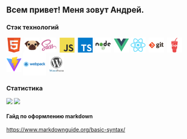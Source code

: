 ## Всем привет! Меня зовут Андрей.
    
### Стэк технологий
<img src="https://github.com/devicons/devicon/blob/master/icons/html5/html5-original.svg" title="HTML5" alt="HTML" width="40" height="40" align="center"/>&nbsp;
<img src="https://github.com/devicons/devicon/blob/master/icons/pug/pug-original.svg" title="pug" alt="pug" width="40" height="40" align="center"/>
<img src="https://github.com/devicons/devicon/blob/master/icons/sass/sass-original.svg"  title="SASS" alt="SASS" width="40" height="40" align="center"/>&nbsp;
<img src="https://github.com/devicons/devicon/blob/master/icons/javascript/javascript-original.svg" title="JavaScript" alt="JavaScript" width="40" height="40" align="center"/>&nbsp;
<img src="https://github.com/devicons/devicon/blob/master/icons/typescript/typescript-original.svg" title="Git" alt="Git" width="40" height="40" align="center"/>&nbsp;
<img src="https://github.com/devicons/devicon/blob/master/icons/nodejs/nodejs-original-wordmark.svg" title="NodeJS" alt="NodeJS" width="40" height="40" align="center"/>&nbsp;
<img src="https://github.com/devicons/devicon/blob/master/icons/vuejs/vuejs-original.svg" title="VUE" alt="VUE" width="40" height="40" align="center" />
<img src="https://github.com/devicons/devicon/blob/master/icons/react/react-original.svg" title="React" alt="React" width="40" height="40" align="center"/>&nbsp;
<img src="https://github.com/devicons/devicon/blob/master/icons/git/git-original-wordmark.svg" title="Git" alt="Git" width="40" height="40" align="center"/>&nbsp;
<img src="https://github.com/devicons/devicon/blob/master/icons/gulp/gulp-plain.svg" title="gulp" alt="gulp" height="40" align="center"/>&nbsp;
<img src="https://github.com/devicons/devicon/blob/master/icons/vitejs/vitejs-original.svg" title="vite" alt="vite" height="40" align="center"/>
<img src="https://github.com/devicons/devicon/blob/master/icons/webpack/webpack-original-wordmark.svg" title="gulp" alt="gulp" width="60" align="center"/>&nbsp;
<img src="https://github.com/devicons/devicon/blob/master/icons/wordpress/wordpress-original.svg" title="Wordpress" alt="Wordpess" width="40" height="40" align="center"/>&nbsp;

### Статистика
    
<img src="https://github-profile-summary-cards.vercel.app/api/cards/profile-details?username=canoua&theme=darcula" height="150">
<img src="http://github-profile-summary-cards.vercel.app/api/cards/repos-per-language?username=canoua&theme=darcula" height="150">

#### Гайд по оформлению markdown
https://www.markdownguide.org/basic-syntax/
  
